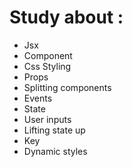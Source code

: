 # Study about :
- Jsx
- Component
- Css Styling
- Props
- Splitting components
- Events
- State
- User inputs
- Lifting state up
- Key
- Dynamic styles
